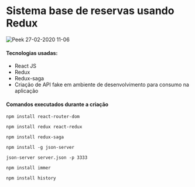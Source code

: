 # Sistema base de reservas usando Redux

![Peek 27-02-2020 11-06](https://user-images.githubusercontent.com/56132780/75452618-64684700-5951-11ea-8890-dedf3744b5de.gif)

#### Tecnologias usadas:
- React JS
- Redux
- Redux-saga
- Criação de API fake em ambiente de desenvolvimento para consumo na aplicação

#### Comandos executados durante a criação

`npm install react-router-dom`

`npm install redux react-redux`

`npm install redux-saga`

`npm install -g json-server`

`json-server server.json -p 3333`

`npm install immer`

`npm install history`

